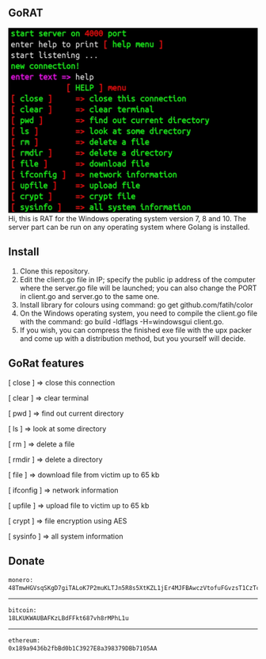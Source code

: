 ## GoRAT
![alt text](prew.jpg)
Hi, this is RAT for the Windows operating system version 7, 8 and 10. 
The server part can be run on any operating system where Golang is installed.

## Install
1. Clone this repository.
2. Edit the client.go file in IP;
specify the public ip address of the computer where the server.go file will be launched;
you can also change the PORT in client.go and server.go to the same one.
3. Install library for colours using command:
go get github.com/fatih/color
4. On the Windows operating system, you need to compile the client.go file with the command: go build -ldflags -H=windowsgui client.go.
5. If you wish, you can compress the finished exe file with the upx packer and come up with a distribution method, but you yourself will decide.

## GoRat features
[ close ]     => close this connection

[ clear ]     => clear terminal
  
[ pwd ]       => find out current directory

[ ls ]        => look at some directory

[ rm ]        => delete a file

[ rmdir ]     => delete a directory

[ file ]      => download file from victim up to 65 kb

[ ifconfig ]  => network information

[ upfile ]    => upload file to victim up to 65 kb

[ crypt ]     => file encryption using AES

[ sysinfo ]   => all system information

## Donate

    monero: 
    48TmwHGVsqSKgD7giTALoK7P2muKLTJn5R8s5XtKZL1jEr4MJFBAwczVtofuFGvzsT1CzTcFXotwZCDno1UsskqFFZe9wVC
***
    bitcoin:
    18LKUKWAUBAFKzLBdFFkt687vh8rMPhL1u
***
    ethereum:
    0x189a9436b2fbBd0b1C3927E8a398379DBb7105AA
